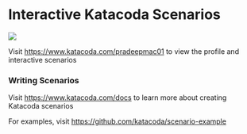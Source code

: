 # Interactive Katacoda Scenarios

[![](http://shields.katacoda.com/katacoda/pradeepmac01/count.svg)](https://www.katacoda.com/pradeepmac01 "Get your profile on Katacoda.com")

Visit https://www.katacoda.com/pradeepmac01 to view the profile and interactive scenarios

### Writing Scenarios
Visit https://www.katacoda.com/docs to learn more about creating Katacoda scenarios

For examples, visit https://github.com/katacoda/scenario-example
